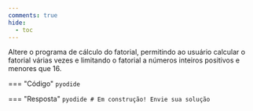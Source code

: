 ```yaml
---
comments: true
hide:
  - toc
---
```


Altere o programa de cálculo do fatorial, permitindo ao usuário calcular o fatorial várias vezes e limitando o fatorial a números inteiros positivos e menores que 16.

=== "Código"
	```pyodide
	```

=== "Resposta"
	```pyodide
	# Em construção! Envie sua solução
	```

